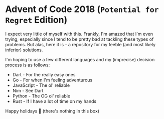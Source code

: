 # Advent of Code 2018 (`Potential for Regret` Edition)

I expect very little of myself with this. Frankly, I'm amazed that I'm even trying, especially since I tend to be pretty bad at tackling these types of problems. But alas, here it is - a repository for my feeble (and most likely inferior) solutions.

I'm hoping to use a few different languages and my (imprecise) decision process is as follows:

- Dart - For the really easy ones
- Go - For when I'm feeling adventurous
- JavaScript - The ol' reliable
- Nim - See Dart
- Python - The OG ol' reliable
- Rust - If I have a lot of time on my hands

Happy holidays 🎁 (there's nothing in this box)